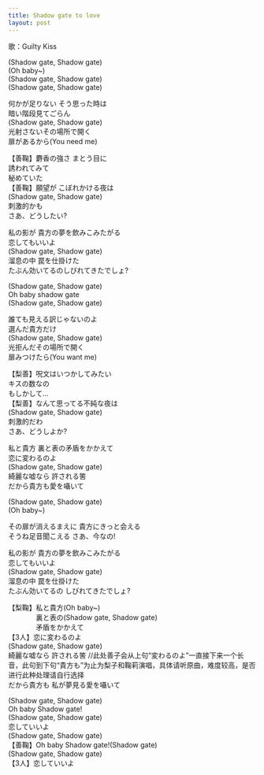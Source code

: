 ```yaml
---
title: Shadow gate to love
layout: post
---
```

歌：Guilty Kiss

<p>(Shadow gate, Shadow gate)<br />
(Oh baby~)<br />
(Shadow gate, Shadow gate)<br />
(Shadow gate, Shadow gate)</p>

<p><a class="riko">何かが足りない そう思った時は<br />
暗い階段見てごらん</a><br />
(Shadow gate, Shadow gate)<br />
<a class="mari">光射さないその場所で開く<br />
扉があるから</a><a class="riko">(You need me)</a></p>

<p>【<a class="yoshiko">善</a><a class="mari">鞠</a>】麝香の強さ まとう目に<br />
<a class="riko">誘われてみて<br />
秘めていた</a><br />
【<a class="yoshiko">善</a><a class="mari">鞠</a>】願望が こぼれかける夜は<br />
(Shadow gate, Shadow gate)<br />
<a class="riko">刺激的かも<br />
さあ、どうしたい?</a></p>

<p>私の影が 貴方の夢を飲みこみたがる<br />
恋してもいいよ<br />
(Shadow gate, Shadow gate)<br />
溜息の中 罠を仕掛けた<br />
たぶん効いてるのしびれてきたでしょ?</p>

<p>(Shadow gate, Shadow gate)<br />
Oh baby shadow gate<br />
(Shadow gate, Shadow gate)</p>

<p><a class="mari">誰ても見える訳じゃないのよ<br />
選んだ貴方だけ</a><br />
(Shadow gate, Shadow gate)<br />
<a class="yoshiko">光拒んだその場所で開く<br />
扉みつけたら</a><a class="mari">(You want me)</a></p>

<p>【<a class="riko">梨</a><a class="yoshiko">善</a>】呪文はいつかしてみたい<br />
<a class="mari">キスの数なの<br />
もしかして…</a><br />
【<a class="riko">梨</a><a class="yoshiko">善</a>】なんて思ってる不純な夜は<br />
(Shadow gate, Shadow gate)<br />
<a class="mari">刺激的だわ<br />
さあ、どうしよか?</a></p>

<p>私と貴方 裏と表の矛盾をかかえて<br />
恋に変わるのよ<br />
(Shadow gate, Shadow gate)<br />
綺麗な嘘なら 許される筈<br />
だから貴方も愛を囁いて</p>

<p>(Shadow gate, Shadow gate)<br />
(Oh baby~)</p>

<p><a class="riko">その扉が消えるまえに 貴方にきっと会える</a><br />
<a class="mari">そうね足音聞こえる</a> <a class="yoshiko">さあ、今なの!</a></p>

<p>私の影が 貴方の夢を飲みこみたがる<br />
恋してもいいよ<br />
(Shadow gate, Shadow gate)<br />
溜息の中 罠を仕掛けた<br />
たぶん効いてるの しびれてきたでしょ?</p>

<p>【<a class="riko">梨</a><a class="mari">鞠</a>】私と貴方<a class="yoshiko">(Oh baby~)</a><br />
　　　　裏と表の<a class="yoshiko">(Shadow gate, Shadow gate)</a><br />
　　　　矛盾をかかえて<br />
【3人】恋に変わるのよ<br />
(Shadow gate, Shadow gate)<br />
綺麗な嘘なら 許される筈 <a class="notation">//此处善子会从上句“変わるのよ”一直接下来一个长音，此句到下句“貴方も”为止为梨子和鞠莉演唱，具体请听原曲，难度较高，是否进行此种处理请自行选择</a><br />
だから貴方も <a class="riko">私が</a><a class="mari">夢見る</a><a class="yoshiko">愛を</a>囁いて</p>

<p>(Shadow gate, Shadow gate)<br />
Oh baby Shadow gate!<br />
(Shadow gate, Shadow gate)<br />
恋していいよ<br />
(Shadow gate, Shadow gate)<br />
【<a class="yoshiko">善</a><a class="mari">鞠</a>】Oh baby Shadow gate!<a class="riko">(Shadow gate)</a><br />
(Shadow gate, Shadow gate)<br />
【3人】恋していいよ</p>